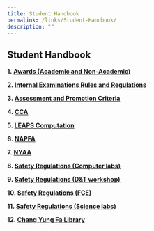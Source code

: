 ```yaml
---
title: Student Handbook
permalink: /links/Student-Handbook/
description: ""
---
```

## Student Handbook

**1. [Awards (Academic and Non-Academic)](/files/AWARDS%20ACADEMIC%20AND%20NON%20ACADEMIC.pdf)**

**2. [Internal Examinations Rules and Regulations](/files/Internal%20Examination%20Rules%20and%20Regulations.pdf)**  

**3. [Assessment and Promotion Criteria](/files/Assessment%20and%20Promotion%20Criteria.pdf)**  

**4. [CCA](/files/CCA.pdf)**

**5. [LEAPS Computation](/files/LEAPS.pdf)**

**6. [NAPFA](/files/NAPFA%20Standards.pdf)**

**7. [NYAA](/files/NYAA.pdf)**

**8. [Safety Regulations (Computer labs)](/files/SAFETY%20REGULATIONS%20IN%20THE%20COMPUTER%20LABORATORIES.pdf)**

**9. [Safety Regulations (D&T workshop)](/files/SAFETY%20REGULATIONS%20IN%20THE%20D&T%20WORKSHOPS.pdf)**

**10. [Safety Regulations (FCE)](https://stgabrielssec.moe.edu.sg/qql/slot/u153/Link/Student%20Handbook/2020/SAFETY%20REGULATIONS%20IN%20THE%20KITCHEN%20(FCE).pdf)**

**11. [Safety Regulations (Science labs)](https://stgabrielssec.moe.edu.sg/qql/slot/u153/Link/Student%20Handbook/SAFETY%20REGULATIONS%20IN%20THE%20SCIENCE%20LABORATORIES.pdf)**

**12. [Chang Yung Fa Library](https://stgabrielssec.moe.edu.sg/qql/slot/u153/Link/Student%20Handbook/THE%20CHANG%20YUNG%20FA%20LIBRARY.pdf)**